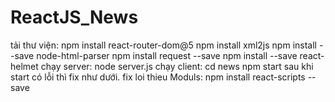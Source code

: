 # ReactJS_News
tải thư viện:   npm install react-router-dom@5
                npm install xml2js
                npm install --save node-html-parser
                npm install request --save
                npm install --save react-helmet
chạy server:    node server.js
chạy client:    cd news
                npm start
                sau khi start có lỗi thì fix như dưới.
fix loi thieu Moduls: npm install react-scripts --save

